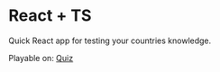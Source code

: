# React + TS

Quick React app for testing your countries knowledge.

Playable on: [Quiz](https://dodkes.github.io/quiz-flag-america/)
